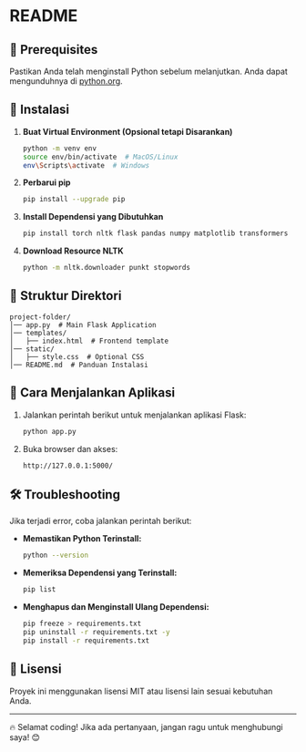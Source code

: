 # README

## 📌 Prerequisites
Pastikan Anda telah menginstall Python sebelum melanjutkan. Anda dapat mengunduhnya di [python.org](https://www.python.org/downloads/).

## 🚀 Instalasi
1. **Buat Virtual Environment (Opsional tetapi Disarankan)**
   ```sh
   python -m venv env
   source env/bin/activate  # MacOS/Linux
   env\Scripts\activate  # Windows
   ```

2. **Perbarui pip**
   ```sh
   pip install --upgrade pip
   ```

3. **Install Dependensi yang Dibutuhkan**
   ```sh
   pip install torch nltk flask pandas numpy matplotlib transformers
   ```

4. **Download Resource NLTK**
   ```sh
   python -m nltk.downloader punkt stopwords
   ```

## 📂 Struktur Direktori
```
project-folder/
│── app.py  # Main Flask Application
│── templates/
│   ├── index.html  # Frontend template
│── static/
│   ├── style.css  # Optional CSS
│── README.md  # Panduan Instalasi
```

## 🎯 Cara Menjalankan Aplikasi
1. Jalankan perintah berikut untuk menjalankan aplikasi Flask:
   ```sh
   python app.py
   ```
2. Buka browser dan akses:
   ```
   http://127.0.0.1:5000/
   ```

## 🛠 Troubleshooting
Jika terjadi error, coba jalankan perintah berikut:
- **Memastikan Python Terinstall:**
  ```sh
  python --version
  ```
- **Memeriksa Dependensi yang Terinstall:**
  ```sh
  pip list
  ```
- **Menghapus dan Menginstall Ulang Dependensi:**
  ```sh
  pip freeze > requirements.txt
  pip uninstall -r requirements.txt -y
  pip install -r requirements.txt
  ```

## 📜 Lisensi
Proyek ini menggunakan lisensi MIT atau lisensi lain sesuai kebutuhan Anda.

---
🔥 Selamat coding! Jika ada pertanyaan, jangan ragu untuk menghubungi saya! 😊

